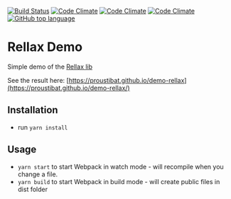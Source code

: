 [![Build Status](https://travis-ci.org/proustibat/demo-rellax.svg?branch=master)](https://travis-ci.org/proustibat/demo-rellax) [![Code Climate](https://img.shields.io/codeclimate/maintainability/proustibat/demo-rellax.svg)](https://codeclimate.com/github/proustibat/demo-rellax/maintainability) [![Code Climate](https://img.shields.io/codeclimate/issues/github/proustibat/demo-rellax.svg)](https://codeclimate.com/github/proustibat/demo-rellax/issues) [![Code Climate](https://img.shields.io/codeclimate/c/proustibat/demo-rellax.svg)](https://codeclimate.com/github/proustibat/demo-rellax) [![GitHub top language](https://img.shields.io/github/languages/top/proustibat/demo-rellax.svg)](https://github.com/proustibat/demo-rellax)

# Rellax Demo 

Simple demo of the [Rellax lib](https://github.com/dixonandmoe/rellax) 

See the result here: [https://proustibat.github.io/demo-rellax](https://proustibat.github.io/demo-rellax/)

## Installation
* run `yarn install`

## Usage

* `yarn start` to start Webpack in watch mode - will recompile when you change a file.
* `yarn build` to start Webpack in build mode - will create public files in dist folder
